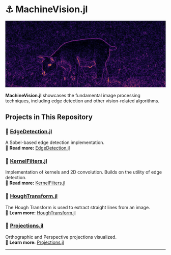 # ⚓️ MachineVision.jl
<div align="center">
  <img src="https://github.com/singhtejus/MachineVision.jl/blob/main/MD/coverimg.png?raw=true">
</div>

**MachineVision.jl** showcases the fundamental image processing techniques, including edge detection and other vision-related algorithms.

## Projects in This Repository

### 🔹 [EdgeDetection.jl](https://github.com/singhtejus/MachineVision.jl/blob/main/MD/EdgeDetectionMD/EdgeDetection.md)  
A Sobel-based edge detection implementation.  
🔗 **Read more:** [EdgeDetection.jl](https://github.com/singhtejus/MachineVision.jl/blob/main/MD/EdgeDetectionMD/EdgeDetection.md)

### 🔹 [KernelFilters.jl](https://github.com/singhtejus/MachineVision.jl/blob/main/MD/KernelFiltersMD/KernelFilters.md)
Implementation of kernels and 2D convolution. Builds on the utility of edge detection.  
🔗 **Read more:** [KernelFilters.jl](https://github.com/singhtejus/MachineVision.jl/blob/main/MD/KernelFiltersMD/KernelFilters.md)

### 🔹 [HoughTransform.jl](https://github.com/singhtejus/MachineVision.jl/blob/main/MD/HoughTransformMD/HoughTransform.md)  
The Hough Transform is used to extract straight lines from an image.  
🔗 **Learn more:** [HoughTransform.jl](https://github.com/singhtejus/MachineVision.jl/blob/main/MD/HoughTransformMD/HoughTransform.md)

### 🔹 [Projections.jl](https://github.com/singhtejus/MachineVision.jl/blob/main/projections.jl)  
Orthographic and Perspective projections visualized.    
🔗 **Learn more:** [Projections.jl](https://github.com/singhtejus/MachineVision.jl/blob/main/projections.jl)

---
